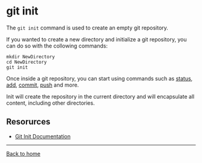 # git init

The `git init` command is used to create an empty git repository.

If you wanted to create a new directory and initialize a git repository, you can do so with the collowing commands:
```
mkdir NewDirectory
cd NewDirectory
git init
```
Once inside a git repository, you can start using commands such as
[status](./Status.md),
[add](./Add.md),
[commit](./Commit.md),
[push](./Push.md)
and more.

Init will create the repository in the current directory and will encapsulate all content, including other directories.

## Resorurces

- [Git Init Documentation](https://git-scm.com/docs/git-init)

---

[Back to home](../README.md)